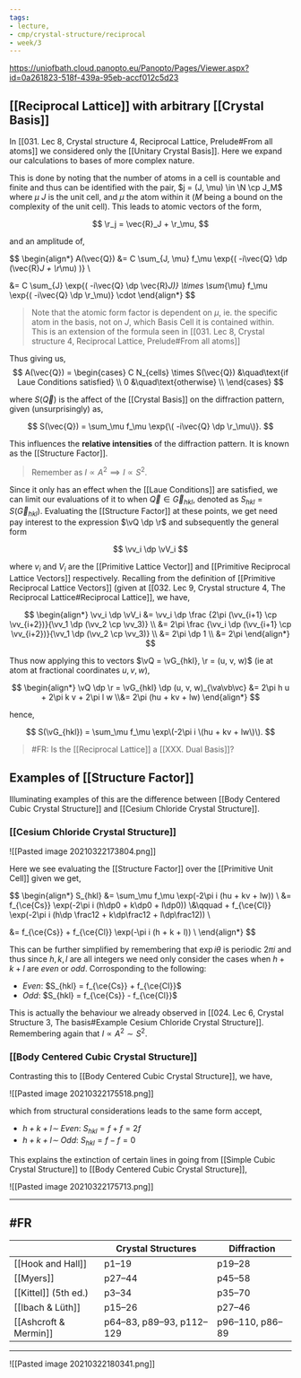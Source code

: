 ```yaml
---
tags:
- lecture,
- cmp/crystal-structure/reciprocal
- week/3
---
```


https://uniofbath.cloud.panopto.eu/Panopto/Pages/Viewer.aspx?id=0a261823-518f-439a-95eb-accf012c5d23

## [[Reciprocal Lattice]] with arbitrary [[Crystal Basis]]

In [[031. Lec 8, Crystal structure 4, Reciprocal Lattice, Prelude#From all atoms]] we considered only the [[Unitary Crystal Basis]]. Here we expand our calculations to bases of more complex nature.

This is done by noting that the number of atoms in a cell is countable and finite and thus can be identified with the pair, $j = (J, \mu) \in \N \cp J_M$ where $\mu$ $J$ is the unit cell, and $\mu$ the atom within it ($M$ being a bound on the complexity of the unit cell). This leads to atomic vectors of the form,

$$
\r_j = \vec{R}_J + \r_\mu,
$$

and an amplitude of,

$$
\begin{align*}
A(\vec{Q}) &=
C \sum_{J, \mu} f_\mu \exp{\( -i\vec{Q} \dp \(\vec{R}_J + \r_\mu\) \)} \\

&=
C
\sum_{J} \exp{\( -i\vec{Q} \dp \vec{R}_J\)} \times
\sum_{\mu} f_\mu \exp{\( -i\vec{Q} \dp \r_\mu\)}
\cdot
\end{align*}
$$

> Note that the atomic form factor is dependent on $\mu$, ie. the specific atom in the basis, not on $J$, which Basis Cell it is contained within. This is an extension of the formula seen in [[031. Lec 8, Crystal structure 4, Reciprocal Lattice, Prelude#From all atoms]]

Thus giving us,
$$
A(\vec{Q}) = \begin{cases}
C N_{cells} \times S(\vec{Q}) &\quad\text{if Laue Conditions satisfied} \\
0 &\quad\text{otherwise} \\
\end{cases}
$$

where $S(\vec{Q})$ is the affect of the [[Crystal Basis]] on the diffraction pattern, given (unsurprisingly) as,

$$
S(\vec{Q}) = \sum_\mu f_\mu \exp{\( -i\vec{Q} \dp \r_\mu\)}.
$$

This influences the **relative intensities** of the diffraction pattern. It is known as the [[Structure Factor]].

> Remember as $I \propto A^2 \implies I \propto S^2$.

Since it only has an effect when the [[Laue Conditions]] are satisfied, we can limit our evaluations of it to when $\vec{Q} \in \vec{G}_{hkl}$, denoted as $S_{hkl} = S(\vec{G}_{hkl})$. Evaluating the [[Structure Factor]] at these points, we get need pay interest to the expression $\vQ \dp \r$ and subsequently the general form

$$
\vv_i \dp \vV_i
$$

where $v_i$ and $V_i$ are the [[Primitive Lattice Vector]] and [[Primitive Reciprocal Lattice Vectors]] respectively. Recalling from the definition of [[Primitive Reciprocal Lattice Vectors]] (given at [[032. Lec 9, Crystal structure 4, The Reciprocal Lattice#Reciprocal Lattice]], we have,

$$
\begin{align*}
\vv_i \dp \vV_i
&= \vv_i \dp \frac {2\pi (\vv_{i+1} \cp \vv_{i+2})}{\vv_1 \dp (\vv_2 \cp \vv_3)} \\
&= 2\pi \frac {\vv_i \dp (\vv_{i+1} \cp \vv_{i+2})}{\vv_1 \dp (\vv_2 \cp \vv_3)} \\
&= 2\pi \dp 1 \\
&= 2\pi
\end{align*}
$$

Thus now applying this to vectors $\vQ = \vG_{hkl}, \r = (u, v, w)$ (ie at atom at fractional coordinates $u,v,w$),

$$
\begin{align*}
\vQ \dp \r = \vG_{hkl} \dp (u, v, w)_{\va\vb\vc} &= 2\pi h u + 2\pi k v + 2\pi l w 
\\&= 2\pi (hu + kv + lw)
\end{align*}
$$

hence,

$$
S(\vG_{hkl}) = \sum_\mu f_\mu \exp\(-2\pi i \(hu + kv + lw\)\).
$$

> #FR: Is the [[Reciprocal Lattice]] a [[XXX. Dual Basis]]?

## Examples of [[Structure Factor]]

Illuminating examples of this are the difference between [[Body Centered Cubic Crystal Structure]] and [[Cesium Chloride Crystal Structure]].

### [[Cesium Chloride Crystal Structure]]

![[Pasted image 20210322173804.png]]

Here we see evaluating the [[Structure Factor]] over the [[Primitive Unit Cell]] given we get,

$$
\begin{align*}
S_{hkl}
&= \sum_\mu f_\mu \exp\(-2\pi i \(hu + kv + lw\)\) \\
&= f_{\ce{Cs}} \exp\(-2\pi i \(h\dp0 + k\dp0 + l\dp0\)\) 
\\&\qquad + f_{\ce{Cl}} \exp\(-2\pi i \(h\dp \frac12 + k\dp\frac12 + l\dp\frac12\)\) \\

&= f_{\ce{Cs}} + f_{\ce{Cl}} \exp\(-\pi i \(h + k + l\)\) \\
\end{align*}
$$

This can be further simplified by remembering that $\exp{i\theta}$ is periodic $2\pi i$ and thus since $h,k,l$ are all integers we need only consider the cases when $h + k + l$ are *even* or *odd*. Corrosponding to the following:

- *Even*: $S_{hkl} = f_{\ce{Cs}} + f_{\ce{Cl}}$
- *Odd*: $S_{hkl} = f_{\ce{Cs}} - f_{\ce{Cl}}$

This is actually the behaviour we already observed in [[024. Lec 6, Crystal Structure 3, The basis#Example Cesium Chloride Crystal Structure]]. Remembering again that $I \propto A^2 \sim S^2$.

### [[Body Centered Cubic Crystal Structure]]

Contrasting this to [[Body Centered Cubic Crystal Structure]], we have,

![[Pasted image 20210322175518.png]]

which from structural considerations leads to the same form accept,

- *$h+k+l \sim$ Even*: $S_{hkl} = f + f = 2f$
- *$h+k+l \sim$ Odd*: $S_{hkl} = f - f = 0$

This explains the extinction of certain lines in going from [[Simple Cubic Crystal Structure]] to [[Body Centered Cubic Crystal Structure]],

![[Pasted image 20210322175713.png]]

---

## #FR 

|                       | Crystal Structures       | Diffraction     |
|-----------------------|--------------------------|-----------------|
| [[Hook and Hall]]     | p1–19                    | p19–28          |
| [[Myers]]             | p27–44                   | p45–58          |
| [[Kittel]] (5th ed.)  | p3–34                    | p35–70          |
| [[Ibach & Lüth]]      | p15–26                   | p27–46          |
| [[Ashcroft & Mermin]] | p64–83, p89–93, p112–129 | p96–110, p86–89 |

---

![[Pasted image 20210322180341.png]]